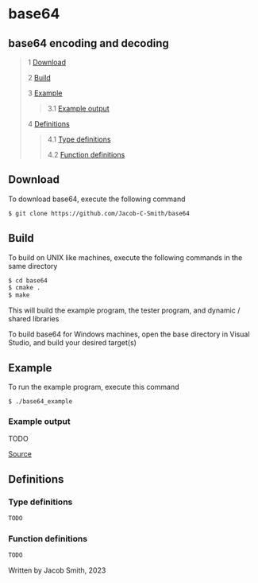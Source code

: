 # base64

## base64 encoding and decoding


 > 1 [Download](#download)
 >
 > 2 [Build](#build)
 >
 > 3 [Example](#example)
 >
 >> 3.1 [Example output](#example-output)
 >
 > 4 [Definitions](#definitions)
 >
 >> 4.1 [Type definitions](#type-definitions)
 >>
 >> 4.2 [Function definitions](#function-definitions)

 ## Download
 To download base64, execute the following command
 ```bash
 $ git clone https://github.com/Jacob-C-Smith/base64
 ```
 ## Build
 To build on UNIX like machines, execute the following commands in the same directory
 ```bash
 $ cd base64
 $ cmake .
 $ make
 ```
  This will build the example program, the tester program, and dynamic / shared libraries

  To build base64 for Windows machines, open the base directory in Visual Studio, and build your desired target(s)
 ## Example
 To run the example program, execute this command
 ```
 $ ./base64_example
 ```
 ### Example output
 TODO

 [Source](main.c) 
 ## Definitions
 ### Type definitions
 ```c
 TODO
 ```

 ### Function definitions
 ```c 
TODO
 ```

Written by Jacob Smith, 2023
